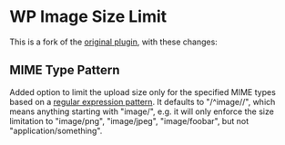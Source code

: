 # WP Image Size Limit

This is a fork of the [original plugin], with these changes:

[original plugin]: http://wordpress.org/plugins/wp-image-size-limit/

## MIME Type Pattern

Added option to limit the upload size only for the specified MIME types
based on a [regular expression pattern]. It defaults to "/^image\//", which
means anything starting with "image/", e.g. it will only enforce the size
limitation to "image/png", "image/jpeg", "image/foobar", but not
"application/something".

[regular expression pattern]: http://php.net/manual/en/reference.pcre.pattern.syntax.php
